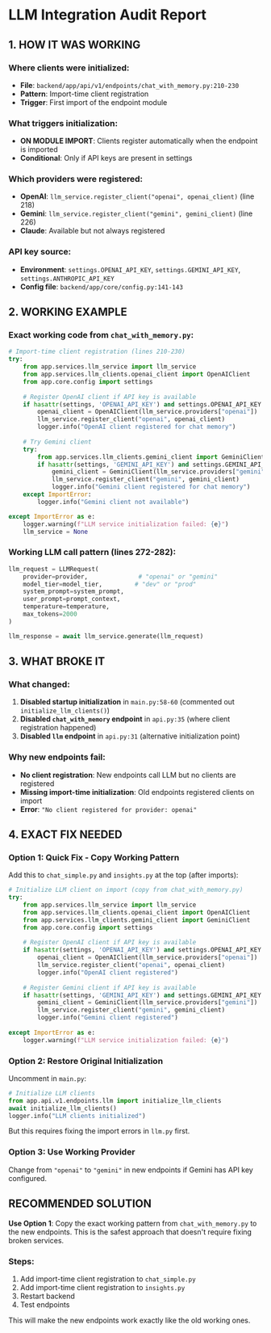 # LLM Integration Audit Report

## 1. HOW IT WAS WORKING

### Where clients were initialized:
- **File**: `backend/app/api/v1/endpoints/chat_with_memory.py:210-230`
- **Pattern**: Import-time client registration
- **Trigger**: First import of the endpoint module

### What triggers initialization:
- **ON MODULE IMPORT**: Clients register automatically when the endpoint is imported
- **Conditional**: Only if API keys are present in settings

### Which providers were registered:
- **OpenAI**: `llm_service.register_client("openai", openai_client)` (line 218)
- **Gemini**: `llm_service.register_client("gemini", gemini_client)` (line 226)
- **Claude**: Available but not always registered

### API key source:
- **Environment**: `settings.OPENAI_API_KEY`, `settings.GEMINI_API_KEY`, `settings.ANTHROPIC_API_KEY`
- **Config file**: `backend/app/core/config.py:141-143`

## 2. WORKING EXAMPLE

### Exact working code from `chat_with_memory.py`:

```python
# Import-time client registration (lines 210-230)
try:
    from app.services.llm_service import llm_service
    from app.services.llm_clients.openai_client import OpenAIClient
    from app.core.config import settings
    
    # Register OpenAI client if API key is available
    if hasattr(settings, 'OPENAI_API_KEY') and settings.OPENAI_API_KEY:
        openai_client = OpenAIClient(llm_service.providers["openai"])
        llm_service.register_client("openai", openai_client)
        logger.info("OpenAI client registered for chat memory")
    
    # Try Gemini client
    try:
        from app.services.llm_clients.gemini_client import GeminiClient
        if hasattr(settings, 'GEMINI_API_KEY') and settings.GEMINI_API_KEY:
            gemini_client = GeminiClient(llm_service.providers["gemini"])
            llm_service.register_client("gemini", gemini_client)
            logger.info("Gemini client registered for chat memory")
    except ImportError:
        logger.info("Gemini client not available")

except ImportError as e:
    logger.warning(f"LLM service initialization failed: {e}")
    llm_service = None
```

### Working LLM call pattern (lines 272-282):

```python
llm_request = LLMRequest(
    provider=provider,              # "openai" or "gemini"
    model_tier=model_tier,         # "dev" or "prod"
    system_prompt=system_prompt,
    user_prompt=prompt_context,
    temperature=temperature,
    max_tokens=2000
)

llm_response = await llm_service.generate(llm_request)
```

## 3. WHAT BROKE IT

### What changed:
1. **Disabled startup initialization** in `main.py:58-60` (commented out `initialize_llm_clients()`)
2. **Disabled `chat_with_memory` endpoint** in `api.py:35` (where client registration happened)
3. **Disabled `llm` endpoint** in `api.py:31` (alternative initialization point)

### Why new endpoints fail:
- **No client registration**: New endpoints call LLM but no clients are registered
- **Missing import-time initialization**: Old endpoints registered clients on import
- **Error**: `"No client registered for provider: openai"`

## 4. EXACT FIX NEEDED

### Option 1: Quick Fix - Copy Working Pattern

Add this to `chat_simple.py` and `insights.py` at the top (after imports):

```python
# Initialize LLM client on import (copy from chat_with_memory.py)
try:
    from app.services.llm_service import llm_service
    from app.services.llm_clients.openai_client import OpenAIClient
    from app.services.llm_clients.gemini_client import GeminiClient
    from app.core.config import settings
    
    # Register OpenAI client if API key is available
    if hasattr(settings, 'OPENAI_API_KEY') and settings.OPENAI_API_KEY:
        openai_client = OpenAIClient(llm_service.providers["openai"])
        llm_service.register_client("openai", openai_client)
        logger.info("OpenAI client registered")
    
    # Register Gemini client if API key is available
    if hasattr(settings, 'GEMINI_API_KEY') and settings.GEMINI_API_KEY:
        gemini_client = GeminiClient(llm_service.providers["gemini"])
        llm_service.register_client("gemini", gemini_client)
        logger.info("Gemini client registered")
        
except ImportError as e:
    logger.warning(f"LLM service initialization failed: {e}")
```

### Option 2: Restore Original Initialization

Uncomment in `main.py`:
```python
# Initialize LLM clients
from app.api.v1.endpoints.llm import initialize_llm_clients
await initialize_llm_clients()
logger.info("LLM clients initialized")
```

But this requires fixing the import errors in `llm.py` first.

### Option 3: Use Working Provider

Change from `"openai"` to `"gemini"` in new endpoints if Gemini has API key configured.

## RECOMMENDED SOLUTION

**Use Option 1**: Copy the exact working pattern from `chat_with_memory.py` to the new endpoints. This is the safest approach that doesn't require fixing broken services.

### Steps:
1. Add import-time client registration to `chat_simple.py`
2. Add import-time client registration to `insights.py`
3. Restart backend
4. Test endpoints

This will make the new endpoints work exactly like the old working ones.